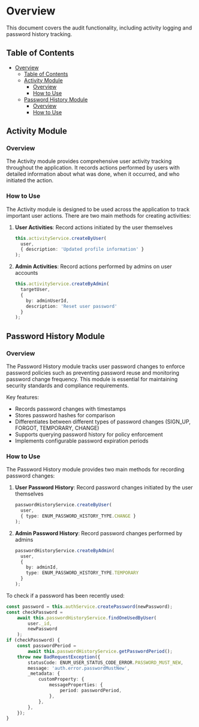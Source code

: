 # Overview

This document covers the audit functionality, including activity logging and password history tracking.

## Table of Contents
- [Overview](#overview)
  - [Table of Contents](#table-of-contents)
  - [Activity Module](#activity-module)
    - [Overview](#overview-1)
    - [How to Use](#how-to-use)
  - [Password History Module](#password-history-module)
    - [Overview](#overview-2)
    - [How to Use](#how-to-use-1)

## Activity Module

### Overview

The Activity module provides comprehensive user activity tracking throughout the application. It records actions performed by users with detailed information about what was done, when it occurred, and who initiated the action.

### How to Use

The Activity module is designed to be used across the application to track important user actions. There are two main methods for creating activities:

1. **User Activities**: Record actions initiated by the user themselves
   ```typescript
   this.activityService.createByUser(
     user,
     { description: 'Updated profile information' }
   );
   ```

2. **Admin Activities**: Record actions performed by admins on user accounts
   ```typescript
   this.activityService.createByAdmin(
     targetUser,
     { 
       by: adminUserId, 
       description: 'Reset user password' 
     }
   );
   ```


## Password History Module

### Overview

The Password History module tracks user password changes to enforce password policies such as preventing password reuse and monitoring password change frequency. This module is essential for maintaining security standards and compliance requirements.

Key features:
- Records password changes with timestamps
- Stores password hashes for comparison
- Differentiates between different types of password changes (SIGN_UP, FORGOT, TEMPORARY, CHANGE)
- Supports querying password history for policy enforcement
- Implements configurable password expiration periods

### How to Use

The Password History module provides two main methods for recording password changes:

1. **User Password History**: Record password changes initiated by the user themselves
   ```typescript
   passwordHistoryService.createByUser(
     user,
     { type: ENUM_PASSWORD_HISTORY_TYPE.CHANGE }
   );
   ```

2. **Admin Password History**: Record password changes performed by admins
   ```typescript
   passwordHistoryService.createByAdmin(
     user,
     { 
       by: adminId, 
       type: ENUM_PASSWORD_HISTORY_TYPE.TEMPORARY 
     }
   );
   ```

To check if a password has been recently used:

```typescript
const password = this.authService.createPassword(newPassword);
const checkPassword =
    await this.passwordHistoryService.findOneUsedByUser(
        user._id,
        newPassword
    );
if (checkPassword) {
    const passwordPeriod =
        await this.passwordHistoryService.getPasswordPeriod();
    throw new BadRequestException({
        statusCode: ENUM_USER_STATUS_CODE_ERROR.PASSWORD_MUST_NEW,
        message: 'auth.error.passwordMustNew',
        _metadata: {
            customProperty: {
                messageProperties: {
                    period: passwordPeriod,
                },
            },
        },
    });
}
```
